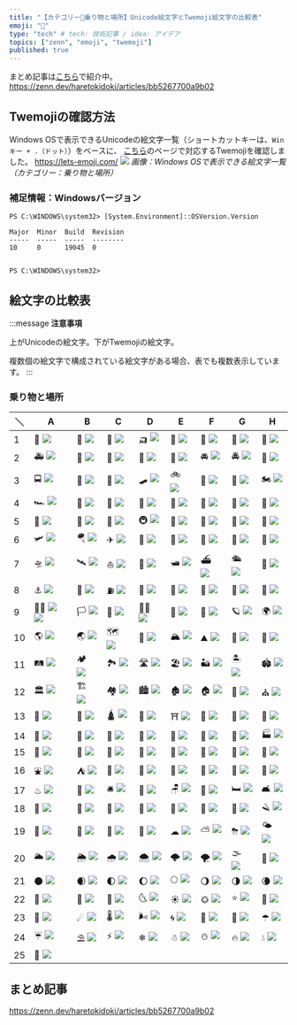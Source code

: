```yaml
---
title: "【カテゴリー🚗乗り物と場所】Unicode絵文字とTwemoji絵文字の比較表"
emoji: "🚗"
type: "tech" # tech: 技術記事 / idea: アイデア
topics: ["zenn", "emoji", "twemoji"]
published: true
---
```

まとめ記事は[こちら](https://zenn.dev/haretokidoki/articles/bb5267700a9b02)で紹介中。
https://zenn.dev/haretokidoki/articles/bb5267700a9b02

## Twemojiの確認方法
Windows OSで表示できるUnicodeの絵文字一覧（ショートカットキーは、`Winキー + .（ドット）`）をベースに、
[こちら](https://lets-emoji.com/)のページで対応するTwemojiを確認しました。
https://lets-emoji.com/
![](https://storage.googleapis.com/zenn-user-upload/4b5392a3e4c5-20230517.png)
*画像：Windows OSで表示できる絵文字一覧（カテゴリー：乗り物と場所）*

### 補足情報：Windowsバージョン
```powershell:Windows10 Pro
PS C:\WINDOWS\system32> [System.Environment]::OSVersion.Version

Major  Minor  Build  Revision
-----  -----  -----  --------
10     0      19045  0


PS C:\WINDOWS\system32>
```

## 絵文字の比較表
:::message
**注意事項**

上がUnicodeの絵文字。下がTwemojiの絵文字。

複数個の絵文字で構成されている絵文字がある場合、表でも複数表示しています。
:::
### 乗り物と場所
| ＼ | A | B | C | D | E | F | G | H |
| ----- | ----- | ----- | ----- | ----- | ----- | ----- | ----- | ----- |
| 1 | 🚗 ![](https://twemoji.maxcdn.com/v/14.0.2/72x72/1f697.png) | 🚓 ![](https://twemoji.maxcdn.com/v/14.0.2/72x72/1f693.png) | 🚕 ![](https://twemoji.maxcdn.com/v/14.0.2/72x72/1f695.png) | 🛺 ![](https://twemoji.maxcdn.com/v/14.0.2/72x72/1f6fa.png) | 🚙 ![](https://twemoji.maxcdn.com/v/14.0.2/72x72/1f699.png) | 🚌 ![](https://twemoji.maxcdn.com/v/14.0.2/72x72/1f68c.png) | 🚐 ![](https://twemoji.maxcdn.com/v/14.0.2/72x72/1f690.png) | 🚎 ![](https://twemoji.maxcdn.com/v/14.0.2/72x72/1f68e.png) |
| 2 | 🚑 ![](https://twemoji.maxcdn.com/v/14.0.2/72x72/1f691.png) | 🚒 ![](https://twemoji.maxcdn.com/v/14.0.2/72x72/1f692.png) | 🚚 ![](https://twemoji.maxcdn.com/v/14.0.2/72x72/1f69a.png) | 🚛 ![](https://twemoji.maxcdn.com/v/14.0.2/72x72/1f69b.png) | 🚜 ![](https://twemoji.maxcdn.com/v/14.0.2/72x72/1f69c.png) | 🚘 ![](https://twemoji.maxcdn.com/v/14.0.2/72x72/1f698.png) | 🚔 ![](https://twemoji.maxcdn.com/v/14.0.2/72x72/1f694.png) | 🚖 ![](https://twemoji.maxcdn.com/v/14.0.2/72x72/1f696.png) |
| 3 | 🚍 ![](https://twemoji.maxcdn.com/v/14.0.2/72x72/1f68d.png) | 🦽 ![](https://twemoji.maxcdn.com/v/14.0.2/72x72/1f9bd.png) | 🦼 ![](https://twemoji.maxcdn.com/v/14.0.2/72x72/1f9bc.png) | 🛹 ![](https://twemoji.maxcdn.com/v/14.0.2/72x72/1f6f9.png) | 🚲 ![](https://twemoji.maxcdn.com/v/14.0.2/72x72/1f6b2.png) | 🛴 ![](https://twemoji.maxcdn.com/v/14.0.2/72x72/1f6f4.png) | 🛵 ![](https://twemoji.maxcdn.com/v/14.0.2/72x72/1f6f5.png) | 🏍 ![](https://twemoji.maxcdn.com/v/14.0.2/72x72/1f3cd.png) |
| 4 | 🏎 ![](https://twemoji.maxcdn.com/v/14.0.2/72x72/1f3ce.png) | 🚄 ![](https://twemoji.maxcdn.com/v/14.0.2/72x72/1f684.png) | 🚅 ![](https://twemoji.maxcdn.com/v/14.0.2/72x72/1f685.png) | 🚈 ![](https://twemoji.maxcdn.com/v/14.0.2/72x72/1f688.png) | 🚝 ![](https://twemoji.maxcdn.com/v/14.0.2/72x72/1f69d.png) | 🚞 ![](https://twemoji.maxcdn.com/v/14.0.2/72x72/1f69e.png) | 🚃 ![](https://twemoji.maxcdn.com/v/14.0.2/72x72/1f683.png) | 🚋 ![](https://twemoji.maxcdn.com/v/14.0.2/72x72/1f68b.png) |
| 5 | 🚆 ![](https://twemoji.maxcdn.com/v/14.0.2/72x72/1f686.png) | 🚉 ![](https://twemoji.maxcdn.com/v/14.0.2/72x72/1f689.png) | 🚊 ![](https://twemoji.maxcdn.com/v/14.0.2/72x72/1f68a.png) | 🚇 ![](https://twemoji.maxcdn.com/v/14.0.2/72x72/1f687.png) | 🚟 ![](https://twemoji.maxcdn.com/v/14.0.2/72x72/1f69f.png) | 🚠 ![](https://twemoji.maxcdn.com/v/14.0.2/72x72/1f6a0.png) | 🚡 ![](https://twemoji.maxcdn.com/v/14.0.2/72x72/1f6a1.png) | 🚂 ![](https://twemoji.maxcdn.com/v/14.0.2/72x72/1f682.png) |
| 6 | 🛩 ![](https://twemoji.maxcdn.com/v/14.0.2/72x72/1f6e9.png) | 🪂 ![](https://twemoji.maxcdn.com/v/14.0.2/72x72/1fa82.png) | ✈ ![](https://twemoji.maxcdn.com/v/14.0.2/72x72/2708.png) | 🛫 ![](https://twemoji.maxcdn.com/v/14.0.2/72x72/1f6eb.png) | 🛬 ![](https://twemoji.maxcdn.com/v/14.0.2/72x72/1f6ec.png) | 💺 ![](https://twemoji.maxcdn.com/v/14.0.2/72x72/1f4ba.png) | 🚁 ![](https://twemoji.maxcdn.com/v/14.0.2/72x72/1f681.png) | 🚀 ![](https://twemoji.maxcdn.com/v/14.0.2/72x72/1f680.png) |
| 7 | 🛸 ![](https://twemoji.maxcdn.com/v/14.0.2/72x72/1f6f8.png) | 🛰 ![](https://twemoji.maxcdn.com/v/14.0.2/72x72/1f6f0.png) | ⛵ ![](https://twemoji.maxcdn.com/v/14.0.2/72x72/26f5.png) | 🚤 ![](https://twemoji.maxcdn.com/v/14.0.2/72x72/1f6a4.png) | 🛥 ![](https://twemoji.maxcdn.com/v/14.0.2/72x72/1f6e5.png) | ⛴ ![](https://twemoji.maxcdn.com/v/14.0.2/72x72/26f4.png) | 🛳 ![](https://twemoji.maxcdn.com/v/14.0.2/72x72/1f6f3.png) | 🚢 ![](https://twemoji.maxcdn.com/v/14.0.2/72x72/1f6a2.png) |
| 8 | ⚓ ![](https://twemoji.maxcdn.com/v/14.0.2/72x72/2693.png) | 🚏 ![](https://twemoji.maxcdn.com/v/14.0.2/72x72/1f68f.png) | ⛽ ![](https://twemoji.maxcdn.com/v/14.0.2/72x72/26fd.png) | 🚨 ![](https://twemoji.maxcdn.com/v/14.0.2/72x72/1f6a8.png) | 🚥 ![](https://twemoji.maxcdn.com/v/14.0.2/72x72/1f6a5.png) | 🚦 ![](https://twemoji.maxcdn.com/v/14.0.2/72x72/1f6a6.png) | 🚧 ![](https://twemoji.maxcdn.com/v/14.0.2/72x72/1f6a7.png) | 🏁 ![](https://twemoji.maxcdn.com/v/14.0.2/72x72/1f3c1.png) |
| 9 | 🏳‍🌈 ![](https://twemoji.maxcdn.com/v/14.0.2/72x72/1f3f3.png) ![](https://twemoji.maxcdn.com/v/14.0.2/72x72/1f308.png) | 🏳 ![](https://twemoji.maxcdn.com/v/14.0.2/72x72/1f3f3.png) | 🏴 ![](https://twemoji.maxcdn.com/v/14.0.2/72x72/1f3f4.png) | 🏴‍☠️ ![](https://twemoji.maxcdn.com/v/14.0.2/72x72/1f3f4-200d-2620-fe0f.png) | 🚩 ![](https://twemoji.maxcdn.com/v/14.0.2/72x72/1f6a9.png) | 🌌 ![](https://twemoji.maxcdn.com/v/14.0.2/72x72/1f30c.png) | 🪐 ![](https://twemoji.maxcdn.com/v/14.0.2/72x72/1fa90.png) | 🌍 ![](https://twemoji.maxcdn.com/v/14.0.2/72x72/1f30d.png) |
| 10 | 🌎 ![](https://twemoji.maxcdn.com/v/14.0.2/72x72/1f30e.png) | 🌏 ![](https://twemoji.maxcdn.com/v/14.0.2/72x72/1f30f.png) | 🗺 ![](https://twemoji.maxcdn.com/v/14.0.2/72x72/1f5fa.png) | 🧭 ![](https://twemoji.maxcdn.com/v/14.0.2/72x72/1f9ed.png) | 🏔 ![](https://twemoji.maxcdn.com/v/14.0.2/72x72/1f3d4.png) | ⛰ ![](https://twemoji.maxcdn.com/v/14.0.2/72x72/26f0.png) | 🌋 ![](https://twemoji.maxcdn.com/v/14.0.2/72x72/1f30b.png) | 🗻 ![](https://twemoji.maxcdn.com/v/14.0.2/72x72/1f5fb.png) |
| 11 | 🛤 ![](https://twemoji.maxcdn.com/v/14.0.2/72x72/1f6e4.png) | 🏕 ![](https://twemoji.maxcdn.com/v/14.0.2/72x72/1f3d5.png) | 🏞 ![](https://twemoji.maxcdn.com/v/14.0.2/72x72/1f3de.png) | 🛣 ![](https://twemoji.maxcdn.com/v/14.0.2/72x72/1f6e3.png) | 🏖 ![](https://twemoji.maxcdn.com/v/14.0.2/72x72/1f3d6.png) | 🏜 ![](https://twemoji.maxcdn.com/v/14.0.2/72x72/1f3dc.png) | 🏝 ![](https://twemoji.maxcdn.com/v/14.0.2/72x72/1f3dd.png) | 🏟 ![](https://twemoji.maxcdn.com/v/14.0.2/72x72/1f3df.png) |
| 12 | 🏛 ![](https://twemoji.maxcdn.com/v/14.0.2/72x72/1f3db.png) | 🏗 ![](https://twemoji.maxcdn.com/v/14.0.2/72x72/1f3d7.png) | 🏘 ![](https://twemoji.maxcdn.com/v/14.0.2/72x72/1f3d8.png) | 🏙 ![](https://twemoji.maxcdn.com/v/14.0.2/72x72/1f3d9.png) | 🏚 ![](https://twemoji.maxcdn.com/v/14.0.2/72x72/1f3da.png) | 🏠 ![](https://twemoji.maxcdn.com/v/14.0.2/72x72/1f3e0.png) | 🏡 ![](https://twemoji.maxcdn.com/v/14.0.2/72x72/1f3e1.png) | ⛪ ![](https://twemoji.maxcdn.com/v/14.0.2/72x72/26ea.png) |
| 13 | 🕋 ![](https://twemoji.maxcdn.com/v/14.0.2/72x72/1f54b.png) | 🕌 ![](https://twemoji.maxcdn.com/v/14.0.2/72x72/1f54c.png) | 🛕 ![](https://twemoji.maxcdn.com/v/14.0.2/72x72/1f6d5.png) | 🕍 ![](https://twemoji.maxcdn.com/v/14.0.2/72x72/1f54d.png) | ⛩ ![](https://twemoji.maxcdn.com/v/14.0.2/72x72/26e9.png) | 🏢 ![](https://twemoji.maxcdn.com/v/14.0.2/72x72/1f3e2.png) | 🏣 ![](https://twemoji.maxcdn.com/v/14.0.2/72x72/1f3e3.png) | 🏤 ![](https://twemoji.maxcdn.com/v/14.0.2/72x72/1f3e4.png) |
| 14 | 🏥 ![](https://twemoji.maxcdn.com/v/14.0.2/72x72/1f3e5.png) | 🏦 ![](https://twemoji.maxcdn.com/v/14.0.2/72x72/1f3e6.png) | 🏨 ![](https://twemoji.maxcdn.com/v/14.0.2/72x72/1f3e8.png) | 🏩 ![](https://twemoji.maxcdn.com/v/14.0.2/72x72/1f3e9.png) | 🏪 ![](https://twemoji.maxcdn.com/v/14.0.2/72x72/1f3ea.png) | 🏫 ![](https://twemoji.maxcdn.com/v/14.0.2/72x72/1f3eb.png) | 🏬 ![](https://twemoji.maxcdn.com/v/14.0.2/72x72/1f3ec.png) | 🏭 ![](https://twemoji.maxcdn.com/v/14.0.2/72x72/1f3ed.png) |
| 15 | 🏯 ![](https://twemoji.maxcdn.com/v/14.0.2/72x72/1f3ef.png) | 🏰 ![](https://twemoji.maxcdn.com/v/14.0.2/72x72/1f3f0.png) | 💒 ![](https://twemoji.maxcdn.com/v/14.0.2/72x72/1f492.png) | 🗼 ![](https://twemoji.maxcdn.com/v/14.0.2/72x72/1f5fc.png) | 🌉 ![](https://twemoji.maxcdn.com/v/14.0.2/72x72/1f309.png) | 🗽 ![](https://twemoji.maxcdn.com/v/14.0.2/72x72/1f5fd.png) | 🗾 ![](https://twemoji.maxcdn.com/v/14.0.2/72x72/1f5fe.png) | 🎌 ![](https://twemoji.maxcdn.com/v/14.0.2/72x72/1f38c.png) |
| 16 | ⛲ ![](https://twemoji.maxcdn.com/v/14.0.2/72x72/26f2.png) | ⛺ ![](https://twemoji.maxcdn.com/v/14.0.2/72x72/26fa.png) | 🌁 ![](https://twemoji.maxcdn.com/v/14.0.2/72x72/1f301.png) | 🌃 ![](https://twemoji.maxcdn.com/v/14.0.2/72x72/1f303.png) | 🌄 ![](https://twemoji.maxcdn.com/v/14.0.2/72x72/1f304.png) | 🌅 ![](https://twemoji.maxcdn.com/v/14.0.2/72x72/1f305.png) | 🌆 ![](https://twemoji.maxcdn.com/v/14.0.2/72x72/1f306.png) | 🌇 ![](https://twemoji.maxcdn.com/v/14.0.2/72x72/1f307.png) |
| 17 | ♨ ![](https://twemoji.maxcdn.com/v/14.0.2/72x72/2668.png) | 💈 ![](https://twemoji.maxcdn.com/v/14.0.2/72x72/1f488.png) | 🛎 ![](https://twemoji.maxcdn.com/v/14.0.2/72x72/1f6ce.png) | 🧳 ![](https://twemoji.maxcdn.com/v/14.0.2/72x72/1f9f3.png) | 🪑 ![](https://twemoji.maxcdn.com/v/14.0.2/72x72/1fa91.png) | 🚪 ![](https://twemoji.maxcdn.com/v/14.0.2/72x72/1f6aa.png) | 🛏 ![](https://twemoji.maxcdn.com/v/14.0.2/72x72/1f6cf.png) | 🛋 ![](https://twemoji.maxcdn.com/v/14.0.2/72x72/1f6cb.png) |
| 18 | 🚽 ![](https://twemoji.maxcdn.com/v/14.0.2/72x72/1f6bd.png) | 🧻 ![](https://twemoji.maxcdn.com/v/14.0.2/72x72/1f9fb.png) | 🚿 ![](https://twemoji.maxcdn.com/v/14.0.2/72x72/1f6bf.png) | 🛁 ![](https://twemoji.maxcdn.com/v/14.0.2/72x72/1f6c1.png) | 🧼 ![](https://twemoji.maxcdn.com/v/14.0.2/72x72/1f9fc.png) | 🧽 ![](https://twemoji.maxcdn.com/v/14.0.2/72x72/1f9fd.png) | 🧴 ![](https://twemoji.maxcdn.com/v/14.0.2/72x72/1f9f4.png) | 🪒 ![](https://twemoji.maxcdn.com/v/14.0.2/72x72/1fa92.png) |
| 19 | 🧷 ![](https://twemoji.maxcdn.com/v/14.0.2/72x72/1f9f7.png) | 🧹 ![](https://twemoji.maxcdn.com/v/14.0.2/72x72/1f9f9.png) | 🧺 ![](https://twemoji.maxcdn.com/v/14.0.2/72x72/1f9fa.png) | 🧯 ![](https://twemoji.maxcdn.com/v/14.0.2/72x72/1f9ef.png) | ☁ ![](https://twemoji.maxcdn.com/v/14.0.2/72x72/2601.png) | ⛅ ![](https://twemoji.maxcdn.com/v/14.0.2/72x72/26c5.png) | ⛈ ![](https://twemoji.maxcdn.com/v/14.0.2/72x72/26c8.png) | 🌤 ![](https://twemoji.maxcdn.com/v/14.0.2/72x72/1f324.png) |
| 20 | 🌥 ![](https://twemoji.maxcdn.com/v/14.0.2/72x72/1f325.png) | 🌦 ![](https://twemoji.maxcdn.com/v/14.0.2/72x72/1f326.png) | 🌧 ![](https://twemoji.maxcdn.com/v/14.0.2/72x72/1f327.png) | 🌨 ![](https://twemoji.maxcdn.com/v/14.0.2/72x72/1f328.png) | 🌩 ![](https://twemoji.maxcdn.com/v/14.0.2/72x72/1f329.png) | 🌪 ![](https://twemoji.maxcdn.com/v/14.0.2/72x72/1f32a.png) | 🌫 ![](https://twemoji.maxcdn.com/v/14.0.2/72x72/1f32b.png) | 🌝 ![](https://twemoji.maxcdn.com/v/14.0.2/72x72/1f31d.png) |
| 21 | 🌑 ![](https://twemoji.maxcdn.com/v/14.0.2/72x72/1f311.png) | 🌒 ![](https://twemoji.maxcdn.com/v/14.0.2/72x72/1f312.png) | 🌓 ![](https://twemoji.maxcdn.com/v/14.0.2/72x72/1f313.png) | 🌔 ![](https://twemoji.maxcdn.com/v/14.0.2/72x72/1f314.png) | 🌕 ![](https://twemoji.maxcdn.com/v/14.0.2/72x72/1f315.png) | 🌖 ![](https://twemoji.maxcdn.com/v/14.0.2/72x72/1f316.png) | 🌗 ![](https://twemoji.maxcdn.com/v/14.0.2/72x72/1f317.png) | 🌘 ![](https://twemoji.maxcdn.com/v/14.0.2/72x72/1f318.png) |
| 22 | 🌙 ![](https://twemoji.maxcdn.com/v/14.0.2/72x72/1f319.png) | 🌚 ![](https://twemoji.maxcdn.com/v/14.0.2/72x72/1f31a.png) | 🌛 ![](https://twemoji.maxcdn.com/v/14.0.2/72x72/1f31b.png) | 🌜 ![](https://twemoji.maxcdn.com/v/14.0.2/72x72/1f31c.png) | ☀ ![](https://twemoji.maxcdn.com/v/14.0.2/72x72/2600.png) | 🌞 ![](https://twemoji.maxcdn.com/v/14.0.2/72x72/1f31e.png) | ⭐ ![](https://twemoji.maxcdn.com/v/14.0.2/72x72/2b50.png) | 🌟 ![](https://twemoji.maxcdn.com/v/14.0.2/72x72/1f31f.png) |
| 23 | 🌠 ![](https://twemoji.maxcdn.com/v/14.0.2/72x72/1f320.png) | ☄ ![](https://twemoji.maxcdn.com/v/14.0.2/72x72/2604.png) | 🌡 ![](https://twemoji.maxcdn.com/v/14.0.2/72x72/1f321.png) | 🌬 ![](https://twemoji.maxcdn.com/v/14.0.2/72x72/1f32c.png) | 🌀 ![](https://twemoji.maxcdn.com/v/14.0.2/72x72/1f300.png) | 🌈 ![](https://twemoji.maxcdn.com/v/14.0.2/72x72/1f308.png) | 🌂 ![](https://twemoji.maxcdn.com/v/14.0.2/72x72/1f302.png) | ☂ ![](https://twemoji.maxcdn.com/v/14.0.2/72x72/2602.png) |
| 24 | ☔ ![](https://twemoji.maxcdn.com/v/14.0.2/72x72/2614.png) | ⛱ ![](https://twemoji.maxcdn.com/v/14.0.2/72x72/26f1.png) | ⚡ ![](https://twemoji.maxcdn.com/v/14.0.2/72x72/26a1.png) | ❄ ![](https://twemoji.maxcdn.com/v/14.0.2/72x72/2744.png) | ☃ ![](https://twemoji.maxcdn.com/v/14.0.2/72x72/2603.png) | ⛄ ![](https://twemoji.maxcdn.com/v/14.0.2/72x72/26c4.png) | 🔥 ![](https://twemoji.maxcdn.com/v/14.0.2/72x72/1f525.png) | 💧 ![](https://twemoji.maxcdn.com/v/14.0.2/72x72/1f4a7.png) |
| 25 | 🌊 ![](https://twemoji.maxcdn.com/v/14.0.2/72x72/1f30a.png) |  |  |  |  |  |  |  |

## まとめ記事
https://zenn.dev/haretokidoki/articles/bb5267700a9b02
